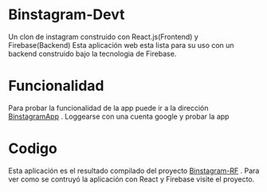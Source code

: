 # Binstagram-Devt
Un clon de instagram construido con React.js(Frontend) y Firebase(Backend)
Esta aplicación web esta lista para su uso con un backend construido bajo la tecnologia de Firebase.

# Funcionalidad
Para probar la funcionalidad de la app puede ir a la dirección [BinstagramApp](http://diegofertr.github.io/insta-react/) .
Loggearse con una cuenta google y probar la app

# Codigo
Esta aplicación es el resultado compilado del proyecto [Binstagram-RF](https://github.com/diegofertr/Binstagram-RF) . Para ver como se contruyó la aplicación con React y Firebase visite el proyecto.
